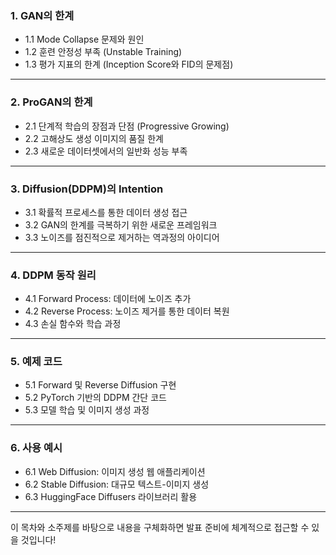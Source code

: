 ### 1. GAN의 한계

- 1.1 Mode Collapse 문제와 원인
- 1.2 훈련 안정성 부족 (Unstable Training)
- 1.3 평가 지표의 한계 (Inception Score와 FID의 문제점)

---

### 2. ProGAN의 한계

- 2.1 단계적 학습의 장점과 단점 (Progressive Growing)
- 2.2 고해상도 생성 이미지의 품질 한계
- 2.3 새로운 데이터셋에서의 일반화 성능 부족

---

### 3. Diffusion(DDPM)의 Intention

- 3.1 확률적 프로세스를 통한 데이터 생성 접근
- 3.2 GAN의 한계를 극복하기 위한 새로운 프레임워크
- 3.3 노이즈를 점진적으로 제거하는 역과정의 아이디어

---

### 4. DDPM 동작 원리

- 4.1 Forward Process: 데이터에 노이즈 추가
- 4.2 Reverse Process: 노이즈 제거를 통한 데이터 복원
- 4.3 손실 함수와 학습 과정

---

### 5. 예제 코드

- 5.1 Forward 및 Reverse Diffusion 구현
- 5.2 PyTorch 기반의 DDPM 간단 코드
- 5.3 모델 학습 및 이미지 생성 과정

---

### 6. 사용 예시

- 6.1 Web Diffusion: 이미지 생성 웹 애플리케이션
- 6.2 Stable Diffusion: 대규모 텍스트-이미지 생성
- 6.3 HuggingFace Diffusers 라이브러리 활용

---

이 목차와 소주제를 바탕으로 내용을 구체화하면 발표 준비에 체계적으로 접근할 수 있을 것입니다!